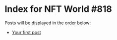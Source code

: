 # Index for NFT World #818
Posts will be displayed in the order below:

- [Your first post](./001-first.md)

